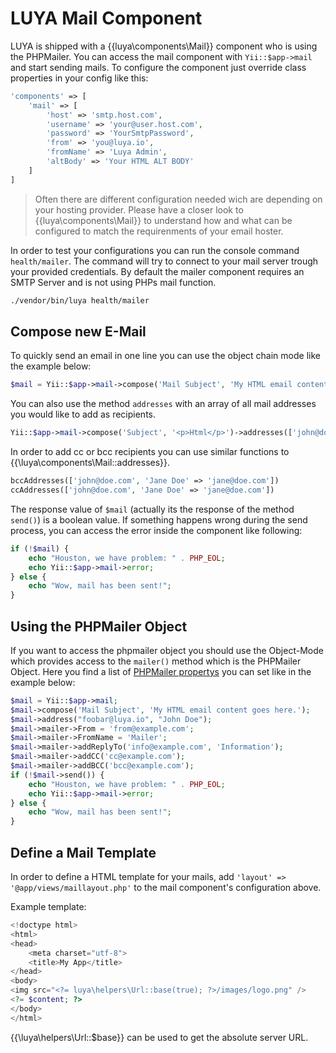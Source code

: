 # LUYA Mail Component

LUYA is shipped with a {{luya\components\Mail}} component who is using the PHPMailer. You can access the mail component with `Yii::$app->mail` and start sending mails. To configure the component just override class properties in your config like this:

```php
'components' => [
    'mail' => [
        'host' => 'smtp.host.com',
        'username' => 'your@user.host.com',
        'password' => 'YourSmtpPassword',
        'from' => 'you@luya.io',
        'fromName' => 'Luya Admin',
        'altBody' => 'Your HTML ALT BODY'
    ]
]
```

> Often there are different configuration needed wich are depending on your hosting provider. Please have a closer look to  {{luya\components\Mail}} to understand how and what can be configured to match the requirenments of your email hoster.

In order to test your configurations you can run the console command `health/mailer`. The command will try to connect to your mail server trough your provided credentials. By default the mailer component requires an SMTP Server and is not using PHPs mail function.

```sh
./vendor/bin/luya health/mailer
```

## Compose new E-Mail

To quickly send an email in one line you can use the object chain mode like the example below:

```php
$mail = Yii::$app->mail->compose('Mail Subject', 'My HTML email content goes here.')->address('recipient@luya.io')->send();
```

You can also use the method `addresses` with an array of all mail addresses you would like to add as recipients.

```php
Yii::$app->mail->compose('Subject', '<p>Html</p>')->addresses(['john@doe.com', 'Jane Doe' => 'jane@doe.com'])->send();
```

In order to add cc or bcc recipients you can use similar functions to {{\luya\components\Mail::addresses}}.

```php
bccAddresses(['john@doe.com', 'Jane Doe' => 'jane@doe.com'])
ccAddresses(['john@doe.com', 'Jane Doe' => 'jane@doe.com'])
```

The response value of `$mail` (actually its the response of the method `send()`) is a boolean value. If something happens wrong during the send process, you can access the error inside the component like following:

```php
if (!$mail) {
    echo "Houston, we have problem: " . PHP_EOL;
    echo Yii::$app->mail->error;
} else {
    echo "Wow, mail has been sent!";
}
```

## Using the PHPMailer Object

If you want to access the phpmailer object you should use the Object-Mode which provides access to the `mailer()` method which is the PHPMailer Object. Here you find a list of [PHPMailer propertys](https://github.com/PHPMailer/PHPMailer#a-simple-example) you can set like in the example below:

```php
$mail = Yii::$app->mail;
$mail->compose('Mail Subject', 'My HTML email content goes here.');
$mail->address("foobar@luya.io", "John Doe");
$mail->mailer->From = 'from@example.com';
$mail->mailer->FromName = 'Mailer';
$mail->mailer->addReplyTo('info@example.com', 'Information');
$mail->mailer->addCC('cc@example.com');
$mail->mailer->addBCC('bcc@example.com');
if (!$mail->send()) {
    echo "Houston, we have problem: " . PHP_EOL;
    echo Yii::$app->mail->error;
} else {
    echo "Wow, mail has been sent!";
}
```

## Define a Mail Template

In order to define a HTML template for your mails, add `'layout' => '@app/views/maillayout.php'` to the mail component's configuration above.

Example template:

```php
<!doctype html>
<html>
<head>
    <meta charset="utf-8">
    <title>My App</title>
</head>
<body>
<img src="<?= luya\helpers\Url::base(true); ?>/images/logo.png" />
<?= $content; ?>
</body>
</html>
```

{{\luya\helpers\Url::$base}} can be used to get the absolute server URL.
